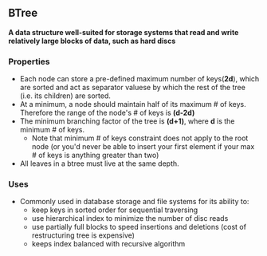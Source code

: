 ## BTree

**A data structure well-suited for storage systems that read and write relatively large blocks of data, such as hard discs**

### Properties
* Each node can store a pre-defined maximum number of keys(**2d**), which are sorted and act as separator valuese by which the rest of the tree (i.e. its children) are sorted.
* At a minimum, a node should maintain half of its maximum # of keys. Therefore the range of the node's # of keys is **(d-2d)**
* The minimum branching factor of the tree is **(d+1)**, where **d** is the minimum # of keys.
  * Note that minimum # of keys constraint does not apply to the root node (or you'd never be able to insert your first element if your max # of keys is anything greater than two)
* All leaves in a btree must live at the same depth.

### Uses
* Commonly used in database storage and file systems for its ability to:
  * keep keys in sorted order for sequential traversing
  * use hierarchical index to minimize the number of disc reads
  * use partially full blocks to speed insertions and deletions (cost of restructuring tree is expensive)
  * keeps index balanced with recursive algorithm

